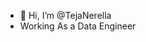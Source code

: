 - 👋 Hi, I’m @TejaNerella
- Working As a Data Engineer

<!---
TejaNerella2412/TejaNerella2412 is a ✨ special ✨ repository because its `README.md` (this file) appears on your GitHub profile.
You can click the Preview link to take a look at your changes.
--->
